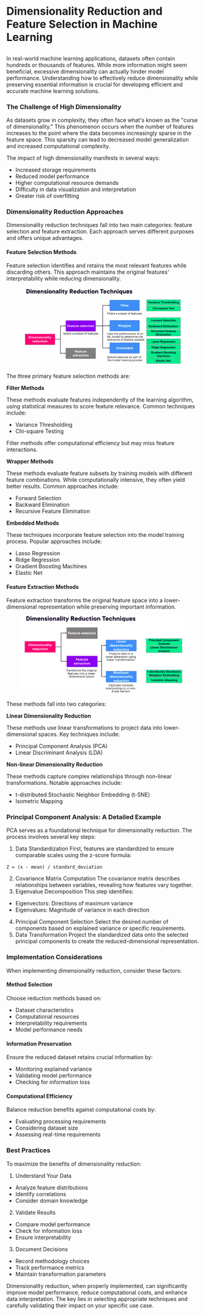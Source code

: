 # Dimensionality Reduction and Feature Selection in Machine Learning

##

In real-world machine learning applications, datasets often contain hundreds or thousands of features. While more information might seem beneficial, excessive dimensionality can actually hinder model performance. Understanding how to effectively reduce dimensionality while preserving essential information is crucial for developing efficient and accurate machine learning solutions.

### The Challenge of High Dimensionality

As datasets grow in complexity, they often face what's known as the "curse of dimensionality." This phenomenon occurs when the number of features increases to the point where the data becomes increasingly sparse in the feature space. This sparsity can lead to decreased model generalization and increased computational complexity.

The impact of high dimensionality manifests in several ways:

* Increased storage requirements
* Reduced model performance
* Higher computational resource demands
* Difficulty in data visualization and interpretation
* Greater risk of overfitting

### Dimensionality Reduction Approaches

Dimensionality reduction techniques fall into two main categories: feature selection and feature extraction. Each approach serves different purposes and offers unique advantages.

#### Feature Selection Methods

Feature selection identifies and retains the most relevant features while discarding others. This approach maintains the original features' interpretability while reducing dimensionality.&#x20;

<figure><img src="../../../../../.gitbook/assets/image (16) (1) (1) (1) (1) (1) (1) (1).png" alt=""><figcaption></figcaption></figure>

The three primary feature selection methods are:

**Filter Methods**

These methods evaluate features independently of the learning algorithm, using statistical measures to score feature relevance. Common techniques include:

* Variance Thresholding
* Chi-square Testing

Filter methods offer computational efficiency but may miss feature interactions.

**Wrapper Methods**

These methods evaluate feature subsets by training models with different feature combinations. While computationally intensive, they often yield better results. Common approaches include:

* Forward Selection
* Backward Elimination
* Recursive Feature Elimination

**Embedded Methods**

These techniques incorporate feature selection into the model training process. Popular approaches include:

* Lasso Regression
* Ridge Regression
* Gradient Boosting Machines
* Elastic Net

#### Feature Extraction Methods

Feature extraction transforms the original feature space into a lower-dimensional representation while preserving important information.&#x20;

<figure><img src="../../../../../.gitbook/assets/image (1) (1) (1) (1) (1) (1) (1) (1) (1) (1) (1) (1) (1) (1).png" alt=""><figcaption></figcaption></figure>





These methods fall into two categories:

**Linear Dimensionality Reduction**

These methods use linear transformations to project data into lower-dimensional spaces. Key techniques include:

* Principal Component Analysis (PCA)
* Linear Discriminant Analysis (LDA)

**Non-linear Dimensionality Reduction**

These methods capture complex relationships through non-linear transformations. Notable approaches include:

* t-distributed Stochastic Neighbor Embedding (t-SNE)
* Isometric Mapping

### Principal Component Analysis: A Detailed Example

PCA serves as a foundational technique for dimensionality reduction. The process involves several key steps:

1. Data Standardization First, features are standardized to ensure comparable scales using the z-score formula:

```
Z = (x - mean) / standard_deviation
```

2. Covariance Matrix Computation The covariance matrix describes relationships between variables, revealing how features vary together.
3. Eigenvalue Decomposition This step identifies:

* Eigenvectors: Directions of maximum variance
* Eigenvalues: Magnitude of variance in each direction

4. Principal Component Selection Select the desired number of components based on explained variance or specific requirements.
5. Data Transformation Project the standardized data onto the selected principal components to create the reduced-dimensional representation.

### Implementation Considerations

When implementing dimensionality reduction, consider these factors:

#### Method Selection

Choose reduction methods based on:

* Dataset characteristics
* Computational resources
* Interpretability requirements
* Model performance needs

#### Information Preservation

Ensure the reduced dataset retains crucial information by:

* Monitoring explained variance
* Validating model performance
* Checking for information loss

#### Computational Efficiency

Balance reduction benefits against computational costs by:

* Evaluating processing requirements
* Considering dataset size
* Assessing real-time requirements

### Best Practices

To maximize the benefits of dimensionality reduction:

1. Understand Your Data

* Analyze feature distributions
* Identify correlations
* Consider domain knowledge

2. Validate Results

* Compare model performance
* Check for information loss
* Ensure interpretability

3. Document Decisions

* Record methodology choices
* Track performance metrics
* Maintain transformation parameters

Dimensionality reduction, when properly implemented, can significantly improve model performance, reduce computational costs, and enhance data interpretation. The key lies in selecting appropriate techniques and carefully validating their impact on your specific use case.
